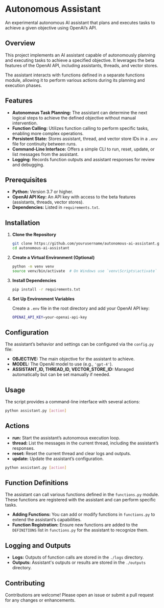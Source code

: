 # Autonomous Assistant

An experimental autonomous AI assistant that plans and executes tasks to achieve a given objective using OpenAI’s API.

## Overview

This project implements an AI assistant capable of autonomously planning and executing tasks to achieve a specified objective. It leverages the beta features of the OpenAI API, including assistants, threads, and vector stores.

The assistant interacts with functions defined in a separate functions module, allowing it to perform various actions during its planning and execution phases.

## Features

- **Autonomous Task Planning:** The assistant can determine the next logical steps to achieve the defined objective without manual intervention.
- **Function Calling:** Utilizes function calling to perform specific tasks, enabling more complex operations.
- **Persistent State:** Stores assistant, thread, and vector store IDs in a `.env` file for continuity between runs.
- **Command-Line Interface:** Offers a simple CLI to run, reset, update, or list messages from the assistant.
- **Logging:** Records function outputs and assistant responses for review and debugging.

## Prerequisites

- **Python:** Version 3.7 or higher.
- **OpenAI API Key:** An API key with access to the beta features (assistants, threads, vector stores).
- **Dependencies:** Listed in `requirements.txt`.

## Installation

1. **Clone the Repository**

    ```bash
    git clone https://github.com/yourusername/autonomous-ai-assistant.git
    cd autonomous-ai-assistant
    ```

2. **Create a Virtual Environment (Optional)**

    ```bash
    python -m venv venv
    source venv/bin/activate  # On Windows use `venv\Scripts\activate`
    ```

3. **Install Dependencies**

    ```bash
    pip install -r requirements.txt
    ```

4. **Set Up Environment Variables**

    Create a `.env` file in the root directory and add your OpenAI API key:

    ```bash
    OPENAI_API_KEY=your-openai-api-key
    ```

## Configuration

The assistant’s behavior and settings can be configured via the `config.py` file:

- **OBJECTIVE:** The main objective for the assistant to achieve.
- **MODEL:** The OpenAI model to use (e.g., `'gpt-4'`).
- **ASSISTANT_ID, THREAD_ID, VECTOR_STORE_ID:** Managed automatically but can be set manually if needed.

## Usage

The script provides a command-line interface with several actions:

```bash
python assistant.py [action]
```

## Actions

- **run:** Start the assistant’s autonomous execution loop.
- **thread:** List the messages in the current thread, including the assistant’s responses.
- **reset:** Reset the current thread and clear logs and outputs.
- **update:** Update the assistant’s configuration.

```bash
python assistant.py [action]
```

## Function Definitions

The assistant can call various functions defined in the `functions.py` module. These functions are registered with the assistant and can perform specific tasks.

- **Adding Functions:** You can add or modify functions in `functions.py` to extend the assistant’s capabilities.
- **Function Registration:** Ensure new functions are added to the `DEFINITIONS` list in `functions.py` for the assistant to recognize them.

## Logging and Outputs

- **Logs:** Outputs of function calls are stored in the `./logs` directory.
- **Outputs:** Assistant's outputs or results are stored in the `./outputs` directory.

## Contributing

Contributions are welcome! Please open an issue or submit a pull request for any changes or enhancements.